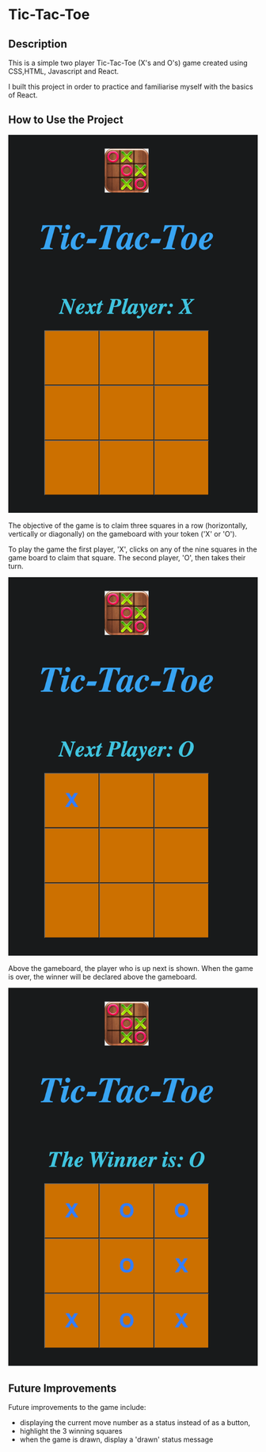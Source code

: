 <!-- Title -->

# Tic-Tac-Toe

## Description

This is a simple two player Tic-Tac-Toe (X's and O's) game created using CSS,HTML, Javascript and React.

I built this project in order to practice and familiarise myself with the basics of React.

## How to Use the Project

![The game](src/images/ticTacToeInitial.png)

The objective of the game is to claim three squares in a row (horizontally, vertically or diagonally) on the gameboard with your token ('X' or 'O').

To play the game the first player, 'X', clicks on any of the nine squares in the game board to claim that square. The second player, 'O', then takes their turn.

![First Players' Move](src/images/ticTacToePlayer1.png)

Above the gameboard, the player who is up next is shown. When the game is over, the winner will be declared above the gameboard.

![Winner is declared](src/images/ticTacToeWinner.png)

## Future Improvements

Future improvements to the game include:

- displaying the current move number as a status instead of as a button,
- highlight the 3 winning squares
- when the game is drawn, display a 'drawn' status message
